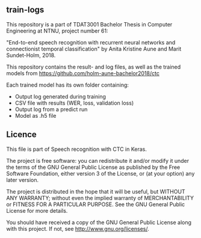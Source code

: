 ## train-logs

This repository is a part of TDAT3001 Bachelor Thesis in Computer Engineering at NTNU, project number 61:

"End-to-end speech recognition with recurrent neural networks and connectionist temporal classification" by Anita Kristine Aune and Marit Sundet-Holm, 2018.

This repository contains the result- and log files, as well as the trained models from https://github.com/holm-aune-bachelor2018/ctc


Each trained model has its own folder containing:
- Output log generated during training 
- CSV file with results (WER, loss, validation loss)
- Output log from a predict run
- Model as .h5 file

## Licence
This file is part of Speech recognition with CTC in Keras.

The project is free software: you can redistribute it and/or modify
it under the terms of the GNU General Public License as published by
the Free Software Foundation, either version 3 of the License, or
(at your option) any later version.

The project is distributed in the hope that it will be useful,
but WITHOUT ANY WARRANTY; without even the implied warranty of
MERCHANTABILITY or FITNESS FOR A PARTICULAR PURPOSE.  See the
GNU General Public License for more details.

You should have received a copy of the GNU General Public License
along with this project. If not, see <http://www.gnu.org/licenses/>.
